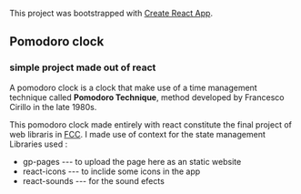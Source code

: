 This project was bootstrapped with [Create React App](https://github.com/facebook/create-react-app).

## Pomodoro clock
### simple project made out of react

A pomodoro clock is a clock that make use of a time management technique called **Pomodoro Technique**, method developed by Francesco Cirillo in the late 1980s.

This pomodoro clock made entirely with react constitute  the final project of web libraris in [FCC](https://www.freecodecamp.org/learn).
I made use of context for the state management
Libraries used :
* gp-pages --- to upload the page here as an static website 
* react-icons --- to inclide some icons in the app
* react-sounds --- for the sound efects

